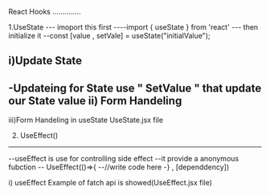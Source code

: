 React Hooks ..............

1.UseState
  --- imoport this first 
  ----import { useState } from 'react'
  --- then initialize it
  --const [value , setVale] = useState("initialValue");

i)Update State 
-------------
-Updateing for State use  " SetValue " that update our State value
ii) Form Handeling
--------------
iii)Form Handeling in useState
  UseState.jsx file

2. UseEffect()
------------------
--useEffect is use for controlling side effect
--it provide a anonymous fubction
  -- UseEffect(()=>{
  --//write code here
  -} , [dependdency]) 

 i) useEffect Example of fatch api is showed(UseEffect.jsx file)